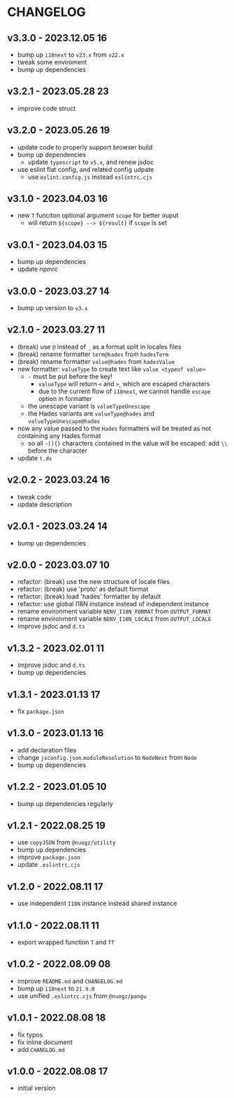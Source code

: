 # CHANGELOG

## v3.3.0 - 2023.12.05 16
* bump up `i18next` to `v23.x` from `v22.x`
* tweak some enviroment
* bump up dependencies


## v3.2.1 - 2023.05.28 23
* improve code struct


## v3.2.0 - 2023.05.26 19
* update code to properly support browser build
* bump up dependencies
	* update `typescript` to `v5.x`, and renew jsdoc
* use eslint flat config, and related config udpate
	* use `eslint.config.js` instead `eslintrc.cjs`


## v3.1.0 - 2023.04.03 16
* new `T` funciton optional argument `scope` for better ouput
	* will return `${scope} --> ${result}` if `scope` is set


## v3.0.1 - 2023.04.03 15
* bump up dependencies
* update npmrc


## v3.0.0 - 2023.03.27 14
* bump up version to `v3.x`


## v2.1.0 - 2023.03.27 11
* (break) use `@` instead of `_` as a format split in locales files
* (break) rename formatter `term@hades` from `hadesTerm`
* (break) rename formatter `value@hades` from `hadesValue`
* new formatter: `valueType` to create text like `value <typeof value>`
	* `-` must be put before the key!
		* `valueType` will return `<` and `>`, which are escaped characters
		* due to the current flow of `i18next`, we cannot handle `escape` option in formatter
	* the unescape variant is `valueTypeUnescape`
	* the Hades variants are `valueType@hades` and `valueTypeUnescape@hades`
* now any value passed to the `Hades` formatters will be treated as not containing any Hades format
	* so all `~[]{}` characters contained in the value will be escaped: add `\\` before the character
* update `t.ds`


## v2.0.2 - 2023.03.24 16
* tweak code
* update description


## v2.0.1 - 2023.03.24 14
* bump up dependencies


## v2.0.0 - 2023.03.07 10
* refactor: (break) use the new structure of locale files
* refactor: (break) use 'proto' as default format
* refactor: (break) load 'hades' formatter by default
* refactor: use global I18N instance instead of independent instance
* rename environment variable `NENV_I18N_FORMAT` from `OUTPUT_FORMAT`
* rename environment variable `NENV_I18N_LOCALE` from `OUTPUT_LOCALE`
* improve jsdoc and `d.ts`


## v1.3.2 - 2023.02.01 11
* improve jsdoc and `d.ts`
* bump up dependencies


## v1.3.1 - 2023.01.13 17
* fix `package.json`


## v1.3.0 - 2023.01.13 16
* add declaration files
* change `jsconfig.json`.`moduleResolution` to `NodeNext` from `Node`
* bump up dependencies


## v1.2.2 - 2023.01.05 10
* bump up dependencies regularly


## v1.2.1 - 2022.08.25 19
* use `copyJSON` from `@nuogz/utility`
* bump up dependencies
* improve `package.json`
* update `.eslintrc.cjs`


## v1.2.0 - 2022.08.11 17
* use independent `I18N` instance instead shared instance


## v1.1.0 - 2022.08.11 11
* export wrapped function `T` and `TT`


## v1.0.2 - 2022.08.09 08
* improve `README.md` and `CHANGELOG.md`
* bump up `i18next` to `21.9.0`
* use unified `.eslintrc.cjs` from `@nuogz/pangu`


## v1.0.1 - 2022.08.08 18
* fix typos
* fix inline document
* add `CHANGLOG.md`


## v1.0.0 - 2022.08.08 17
* initial version
